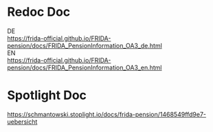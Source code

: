 # Redoc Doc
DE </br>
https://frida-official.github.io/FRIDA-pension/docs/FRIDA_PensionInformation_OA3_de.html </br>
EN </br>
https://frida-official.github.io/FRIDA-pension/docs/FRIDA_PensionInformation_OA3_en.html </br>

# Spotlight Doc
https://schmantowski.stoplight.io/docs/frida-pension/1468549ffd9e7-uebersicht

